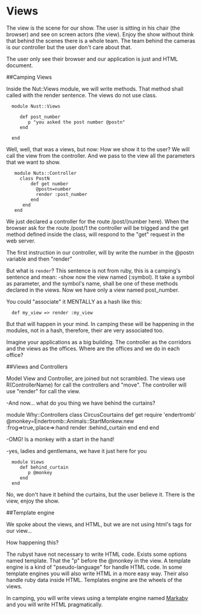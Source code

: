 # Views

The view is the scene for our show. The user is sitting in his chair
(the browser) and see on screen actors (the view). Enjoy the show
without think that behind the scenes there is a whole team. The team
behind the cameras is our controller but the user don't care about
that.

The user only see their browser and our application is just and HTML document.


##Camping Views

Inside the Nut::Views module, we will write methods. That method shall called
with the render sentence. The views do not use class.

      module Nust::Views

         def post_number
            p "you asked the post number @postn"
         end

      end

Well, well, that was a views, but now: How we show it to the user? We will call
the view from the controller. And we pass to the view all the parameters that we
want to show.

       module Nuts::Controller
         class PostN
             def get number
               @postn=number
               render :post_number
             end
          end
       end

We just declared a controller for the route /post/(number here). When the browser
ask for the route /post/1 the controller will be trigged and the get
method defined inside the class, will respond to the "get" request in
the web server.

The first instruction in our controller, will by write the number in the @postn
variable and then "render"

But what is `render`? This sentence is not from ruby, this is a camping's
sentence and mean: -show now the view named (:symbol). It take a symbol
as parameter, and the symbol's name, shall be one of these methods
declared in the views. Now we have only a view named post_number.

You could "associate" it MENTALLY as a hash like this:

      def my_view => render :my_view

But that will happen in your mind. In camping these will be happening in
the modules, not in a hash, therefore, their are very associated too.

Imagine your applications as a big building. The controller as the
corridors and the views as the offices. Where are the offices and we do
in each office?

##Views and Controllers

Model View and Controller, are joined but not scrambled. The views use
R(ControllerName) for call the controllers and "move". The controller
will use "render" for call the view.

-And now... what do you thing we have behind the curtains?

   module Why::Controllers
      class CircusCourtains
         def get
            require 'endertromb'
            @monkey=Endertromb::Animals::StartMonkew.new :frog=>true,:place=>:hand
            render :behind_curtain
         end
      end
   end

-OMG! Is a monkey with a start in the hand!

-yes, ladies and gentlemans, we have it just here for you

      module Views
         def behind_curtain
            p @monkey
         end
      end

No, we don't have it behind the curtains, but the user believe it. There
is the view, enjoy the show.

##Template engine

We spoke about the views, and HTML, but we are not using html's tags for
our view...

How happening this?

The rubyst have not necessary to write HTML code. Exists some options
named template. That the "p" before the @monkey in the view. A template
engine is a kind of "pseudo-language" for handle HTML code. In some
template engines you will also write HTML in a more easy way. Their also
handle ruby data inside HTML. Templates engine are the wheels of the
views.

In camping, you will write views using a template engine named
[Markaby](05_more_about_markaby.md) and you will write HTML pragmatically.

